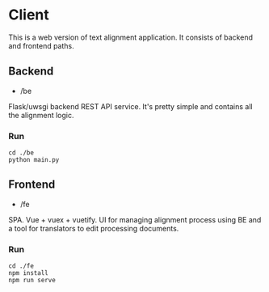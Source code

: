 # Client

This is a web version of text alignment application. It consists of backend and frontend paths.

## Backend

- /be

Flask/uwsgi backend REST API service. It's pretty simple and contains all the alignment logic.

### Run

```
cd ./be
python main.py
```

## Frontend

- /fe

SPA. Vue + vuex + vuetify. UI for managing alignment process using BE and a tool for translators to edit processing documents.

### Run

```
cd ./fe
npm install
npm run serve
```

